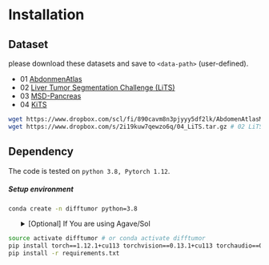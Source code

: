 # Installation

## Dataset

please download these datasets and save to `<data-path>` (user-defined).

- 01 [AbdonmenAtlas](https://github.com/MrGiovanni/AbdomenAtlas)
- 02 [Liver Tumor Segmentation Challenge (LiTS)](https://competitions.codalab.org/competitions/17094)
- 03 [MSD-Pancreas](https://drive.google.com/drive/folders/1HqEgzS8BV2c7xYNrZdEAnrHk7osJJ--2)
- 04 [KiTS](https://kits-challenge.org/kits23/#download-block)

```bash
wget https://www.dropbox.com/scl/fi/890cavm8n3pjyyy5df2lk/AbdomenAtlasMini1.0.tar.gz?rlkey=8d53plsdojlf9hjqqddbyfeb0 # 01 AbdonmenAtlas.tar.gz (300+ GB)
wget https://www.dropbox.com/s/2i19kuw7qewzo6q/04_LiTS.tar.gz # 02 LiTS.tar.gz (17.42 GB)
```


## Dependency
The code is tested on `python 3.8, Pytorch 1.12`.

##### Setup environment
```bash
conda create -n difftumor python=3.8
```

<details>
<summary style="margin-left: 25px;">[Optional] If You are using Agave/Sol</summary>
<div style="margin-left: 25px;">

```bash
module load anaconda3/5.3.0 # only for Agave

module load mamba/latest # only for Sol
mamba create -n difftumor python=3.8
```

</div>
</details>

```bash
source activate difftumor # or conda activate difftumor
pip install torch==1.12.1+cu113 torchvision==0.13.1+cu113 torchaudio==0.12.1 --extra-index-url https://download.pytorch.org/whl/cu113
pip install -r requirements.txt
```
